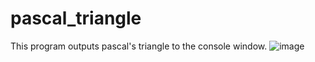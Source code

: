 # pascal_triangle
This program outputs pascal's triangle to the console window.
![image](https://user-images.githubusercontent.com/105998663/221749785-06683591-bee8-4189-8ef5-8046767b8eef.png)
